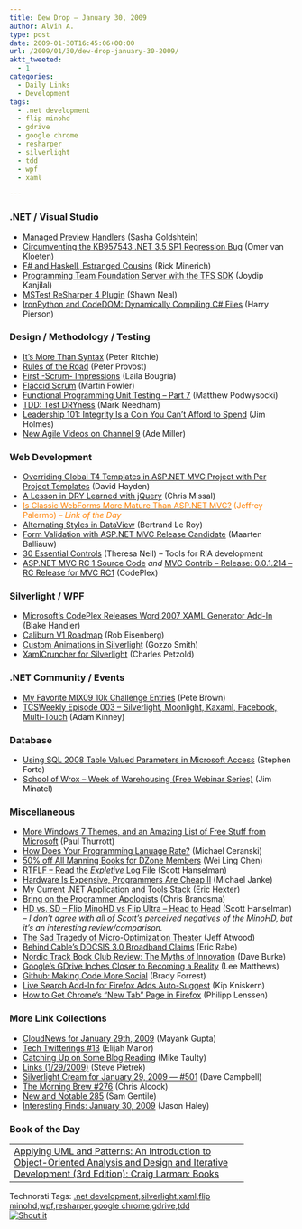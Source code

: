 ```yaml
---
title: Dew Drop – January 30, 2009
author: Alvin A.
type: post
date: 2009-01-30T16:45:06+00:00
url: /2009/01/30/dew-drop-january-30-2009/
aktt_tweeted:
  - 1
categories:
  - Daily Links
  - Development
tags:
  - .net development
  - flip minohd
  - gdrive
  - google chrome
  - resharper
  - silverlight
  - tdd
  - wpf
  - xaml

---
```

### .NET / Visual Studio

  * <a href="http://dotnet.dzone.com/news/managed-preview-handlers" target="_blank">Managed Preview Handlers</a> (Sasha Goldshtein)
  * <a href="http://weblogs.asp.net/okloeten/archive/2009/01/29/6868393.aspx" target="_blank">Circumventing the KB957543 .NET 3.5 SP1 Regression Bug</a> (Omer van Kloeten)
  * <a href="http://www.atalasoft.com/cs/blogs/rickm/archive/2009/01/29/f-and-haskell-estranged-cousins.aspx" target="_blank">F# and Haskell, Estranged Cousins</a> (Rick Minerich)
  * <a href="http://www.devx.com/dotnet/Article/40739?trk=DXRSS_DOTNET" target="_blank">Programming Team Foundation Server with the TFS SDK</a> (Joydip Kanjilal)
  * <a href="http://www.sneal.net/blog/2009/01/24/MSTestReSharper4Plugin.aspx" target="_blank">MSTest ReSharper 4 Plugin</a> (Shawn Neal)
  * <a href="http://devhawk.net/2009/01/30/IronPython+And+CodeDOM+Dynamically+Compiling+C+Files.aspx" target="_blank">IronPython and CodeDOM: Dynamically Compiling C# Files</a> (Harry Pierson)

### Design / Methodology / Testing

  * <a href="http://msmvps.com/blogs/peterritchie/archive/2009/01/29/it-s-more-than-syntax.aspx" target="_blank">It&#8217;s More Than Syntax</a> (Peter Ritchie)
  * <a href="http://www.peterprovost.org/blog/post/Rules-of-the-Road.aspx" target="_blank">Rules of the Road</a> (Peter Provost)
  * <a href="http://www.noctovis.net/blog/index.php/2009/01/29/first-scrum-impressions/" target="_blank">First -Scrum- Impressions</a> (Laila Bougria)
  * <a href="http://martinfowler.com/bliki/FlaccidScrum.html" target="_blank">Flaccid Scrum</a> (Martin Fowler)
  * <a href="http://weblogs.asp.net/podwysocki/archive/2009/01/29/functional-programming-unit-testing-part-7.aspx" target="_blank">Functional Programming Unit Testing &#8211; Part 7</a> (Matthew Podwysocki)
  * <a href="http://www.markhneedham.com/blog/2009/01/30/tdd-test-dryness/" target="_blank">TDD: Test DRYness</a> (Mark Needham)
  * <a href="http://frazzleddad.blogspot.com/2009/01/leadership-101-integrity-is-coin-you.html" target="_blank">Leadership 101: Integrity Is a Coin You Can&#8217;t Afford to Spend</a> (Jim Holmes)
  * <a href="http://www.ademiller.com/blogs/tech/2009/01/new-videos-on-channel-9/?owa_from=feed&owa_sid" target="_blank">New Agile Videos on Channel 9</a> (Ade Miller)

### Web Development

  * <a href="http://codebetter.com/blogs/david.hayden/archive/2009/01/29/overriding-global-t4-templates-in-asp-net-mvc-project-with-per-project-templates.aspx" target="_blank">Overriding Global T4 Templates in ASP.NET MVC Project with Per Project Templates</a> (David Hayden)
  * <a href="http://www.lostechies.com/blogs/chrismissal/archive/2009/01/29/a-lesson-in-dry-learned-with-jquery.aspx" target="_blank">A Lesson in DRY Learned with jQuery</a> (Chris Missal)
  * <a href="http://jeffreypalermo.com/blog/is-classic-webforms-more-mature-than-asp.net-mvc/" target="_blank"><span style="color: #ff8000;">Is Classic WebForms More Mature Than ASP.NET MVC?</span></a> <span style="color: #ff8000;">(Jeffrey Palermo) <em>– Link of the Day</em></span>
  * <a href="http://weblogs.asp.net/bleroy/archive/2009/01/29/alternating-styles-in-dataview.aspx" target="_blank">Alternating Styles in DataView</a> (Bertrand Le Roy)
  * <a href="http://blog.maartenballiauw.be/post/2009/01/30/Form-validation-with-ASPNET-MVC-release-candidate.aspx" target="_blank">Form Validation with ASP.NET MVC Release Candidate</a> (Maarten Balliauw)
  * <a href="http://designingwebinterfaces.com/essential_controls" target="_blank">30 Essential Controls</a> (Theresa Neil) – Tools for RIA development
  * <a href="http://www.codeplex.com/aspnet/Release/ProjectReleases.aspx?ReleaseId=22467" target="_blank">ASP.NET MVC RC 1 Source Code</a> _and_ <a href="http://www.codeplex.com/MVCContrib/Release/ProjectReleases.aspx?ReleaseId=22395" target="_blank">MVC Contrib &#8211; Release: 0.0.1.214 &#8211; RC Release for MVC RC1</a> (CodePlex)

### Silverlight / WPF

  * <a href="http://bhandler.spaces.live.com/Blog/cns!70F64BC910C9F7F3!5219.entry" target="_blank">Microsoft&#8217;s CodePlex Releases Word 2007 XAML Generator Add-In</a> (Blake Handler)
  * <a href="http://devlicio.us/blogs/rob_eisenberg/archive/2009/01/29/caliburn-v1-roadmap.aspx" target="_blank">Caliburn V1 Roadmap</a> (Rob Eisenberg)
  * <a href="http://www.silverlightshow.net/items/Custom-Animations-in-Silverlight.aspx" target="_blank">Custom Animations in Silverlight</a> (Gozzo Smith)
  * <a href="http://www.charlespetzold.com/blog/2009/01/XamlCruncher-for-Silverlight.html" target="_blank">XamlCruncher for Silverlight</a> (Charles Petzold)

### .NET Community / Events

  * <a href="http://community.irritatedvowel.com/blogs/pete_browns_blog/archive/2009/01/29/My-Favorite-MIX09-10k-Challenge-Entries.aspx" target="_blank">My Favorite MIX09 10k Challenge Entries</a> (Pete Brown)
  * <a href="http://adamkinney.com/blog/405/default.aspx" target="_blank">TCSWeekly Episode 003 &#8211; Silverlight, Moonlight, Kaxaml, Facebook, Multi-Touch</a> (Adam Kinney)

### Database

  * <a href="http://www.stephenforte.net/PermaLink,guid,4d48b97e-8806-4ba5-a250-cd80c7dbd953.aspx" target="_blank">Using SQL 2008 Table Valued Parameters in Microsoft Access</a> (Stephen Forte)
  * <a href="http://wroxblog.typepad.com/minatel/2009/01/school-of-wrox-week-of-warehousing-free-webinar-series.html" target="_blank">School of Wrox &#8211; Week of Warehousing (Free Webinar Series)</a> (Jim Minatel)

### Miscellaneous

  * <a href="http://community.winsupersite.com/blogs/paul/archive/2009/01/29/more-windows-7-themes-and-an-amazing-list-of-free-stuff-from-microsoft.aspx" target="_blank">More Windows 7 Themes, and an Amazing List of Free Stuff from Microsoft</a> (Paul Thurrott)
  * <a href="http://codecapers.blogspot.com/2009/01/how-does-your-programming-language-rate.html" target="_blank">How Does Your Programming Lanuage Rate?</a> (Michael Ceranski)
  * <a href="http://dotnet.dzone.com/announcements/limited-time-50-all-manning-bo" target="_blank">50% off All Manning Books for DZone Members</a> (Wei Ling Chen)
  * <a href="http://www.hanselman.com/blog/RTFLFReadTheExpletiveLogFile.aspx" target="_blank">RTFLF &#8211; Read the *Expletive* Log File</a> (Scott Hanselman)
  * <a href="http://lastinfirstout.blogspot.com/2009/01/hardware-is-expensive-programmers-are_29.html" target="_blank">Hardware Is Expensive, Programmers Are Cheap II</a> (Michael Janke)
  * <a href="http://www.lostechies.com/blogs/hex/archive/2009/01/29/my-current-net-application-and-tools-stack.aspx" target="_blank">My Current .NET Application and Tools Stack</a> (Eric Hexter)
  * <a href="http://elegantcode.com/2009/01/29/bring-on-the-programmer-apologists/" target="_blank">Bring on the Programmer Apologists</a> (Chris Brandsma)
  * <a href="http://www.hanselman.com/blog/HDVsSDFlipMinoHDVsFlipUltraHeadToHead.aspx" target="_blank">HD vs. SD &#8211; Flip MinoHD vs Flip Ultra &#8211; Head to Head</a> (Scott Hanselman) _– I don’t agree with all of Scott’s perceived negatives of the MinoHD, but it’s an interesting review/comparison._
  * <a href="http://www.codinghorror.com/blog/archives/001218.html" target="_blank">The Sad Tragedy of Micro-Optimization Theater</a> (Jeff Atwood)
  * <a href="http://policyblog.verizon.com/PolicyBlog/Blogs/policyblog/EricRabe9/567/BehindCablesDOCSIS30BroadbandClaims.aspx#When:22:28:42.4430000-05:00EST" target="_blank">Behind Cable&#8217;s DOCSIS 3.0 Broadband Claims</a> (Eric Rabe)
  * <a href="http://dbvt.com/blog/post/Nordic-Track-Book-Club-Review-The-Myths-of-Innovation.aspx" target="_blank">Nordic Track Book Club Review: The Myths of Innovation</a> (Dave Burke)
  * <a href="http://www.downloadsquad.com/2009/01/30/googles-gdrive-inches-closer-to-becoming-a-reality/" target="_blank">Google&#8217;s GDrive Inches Closer to Becoming a Reality</a> (Lee Matthews)
  * <a href="http://radar.oreilly.com/2009/01/github-making-code-more-social.html" target="_blank">Github: Making Code More Social</a> (Brady Forrest)
  * <a href="http://feedproxy.google.com/~r/liveside/~3/1GHAj1sWRMg/live-search-add-in-for-firefox-adds-auto-suggest.aspx" target="_blank">Live Search Add-In for Firefox Adds Auto-Suggest</a> (Kip Kniskern)
  * <a href="http://blogoscoped.com/archive/2009-01-29-n50.html" target="_blank">How to Get Chrome&#8217;s &#8220;New Tab&#8221; Page in Firefox</a> (Philipp Lenssen)

### More Link Collections

  * <a href="http://www.cloudave.com/link/cloudnews-for-january-29th-2009" target="_blank">CloudNews for January 29th, 2009</a> (Mayank Gupta)
  * <a href="http://webdevdotnet.blogspot.com/2009/01/tech-twittering-13.html" target="_blank">Tech Twitterings #13</a> (Elijah Manor)
  * <a href="http://mtaulty.com/CommunityServer/blogs/mike_taultys_blog/archive/2009/01/30/catching-up-on-some-blog-reading.aspx" target="_blank">Catching Up on Some Blog Reading</a> (Mike Taulty)
  * <a href="http://spietrek.blogspot.com/2009/01/links-1292009.html" target="_blank">Links (1/29/2009)</a> (Steve Pietrek)
  * <a href="http://geekswithblogs.net/WynApseTechnicalMusings/archive/2009/01/29/129086.aspx" target="_blank">Silverlight Cream for January 29, 2009 &#8212; #501</a> (Dave Campbell)
  * <a href="http://blog.cwa.me.uk/2009/01/30/the-morning-brew-276/" target="_blank">The Morning Brew #276</a> (Chris Alcock)
  * <a href="http://samgentile.com/Web/new-and-notable/new-and-notable-285/" target="_blank">New and Notable 285</a> (Sam Gentile)
  * <a href="http://jasonhaley.com/blog/archive/2009/01/30/142813.aspx" target="_blank">Interesting Finds: January 30, 2009</a> (Jason Haley)

### Book of the Day

<div id="scid:7dc1bd33-94bd-46fd-a20b-0131235bcd47:7bb7098b-afd8-43fb-92e0-2f52b92eddba" class="wlWriterSmartContent" style="padding-bottom: 0px; margin: 0px; padding-left: 0px; padding-right: 0px; display: inline; float: none; padding-top: 0px">
  <table border="0" cellspacing="0" cellpadding="2" width="400">
    <tr>
      <td width="400" valign="top">
        <a title="Applying UML and Patterns: An Introduction to Object-Oriented Analysis and Design and Iterative Development (3rd Edition): Craig Larman: Books" href="http://www.amazon.com/exec/obidos/ASIN/0131489062/alvinashcraft-20"><img data-recalc-dims="1" decoding="async" style="float:left" src="https://i0.wp.com/images.amazon.com/images/P/0131489062.01.MZZZZZZZ.jpg?w=660" border="0" alt="" align="left" />Applying UML and Patterns: An Introduction to Object-Oriented Analysis and Design and Iterative Development (3rd Edition): Craig Larman: Books</a>
      </td>
    </tr>
  </table>
</div>

<div id="scid:C16BAC14-9A3D-4c50-9394-FBFEF7A93539:0be08377-624b-4b67-9571-47d0302e8a17" class="wlWriterSmartContent" style="padding-bottom: 0px; margin: 0px; padding-left: 0px; padding-right: 0px; display: inline; float: none; padding-top: 0px">
  <!--dotnetkickit-->
</div>

<div id="scid:0767317B-992E-4b12-91E0-4F059A8CECA8:b06d50b8-88be-4528-86c0-b9aacd765cb2" class="wlWriterSmartContent" style="padding-bottom: 0px; margin: 0px; padding-left: 0px; padding-right: 0px; display: inline; float: none; padding-top: 0px">
  Technorati Tags: <a rel="tag" href="http://technorati.com/tags/.net+development">.net development</a>,<a rel="tag" href="http://technorati.com/tags/silverlight">silverlight</a>,<a rel="tag" href="http://technorati.com/tags/xaml">xaml</a>,<a rel="tag" href="http://technorati.com/tags/flip+minohd">flip minohd</a>,<a rel="tag" href="http://technorati.com/tags/wpf">wpf</a>,<a rel="tag" href="http://technorati.com/tags/resharper">resharper</a>,<a rel="tag" href="http://technorati.com/tags/google+chrome">google chrome</a>,<a rel="tag" href="http://technorati.com/tags/gdrive">gdrive</a>,<a rel="tag" href="http://technorati.com/tags/tdd">tdd</a>
</div>

<div class="wlWriterHeaderFooter" style="margin:0px; padding:0px 0px 0px 0px;">
  <div class="shoutIt">
    <a rev="vote-for" href="http://dotnetshoutout.com/Submit?url=http%3a%2f%2fwww.alvinashcraft.com%2f2009%2f01%2f30%2fdew-drop-january-30-2009%2f&title=Dew+Drop+-+January+30%2c+2009"><img decoding="async" style="border:0px" src="http://dotnetshoutout.com/image.axd?url=https://morningdew-bpc6g3a0fgaxdxcu.eastus2-01.azurewebsites.net/2009/01/30/dew-drop-january-30-2009/" alt="Shout it" /></a>
  </div>
</div>